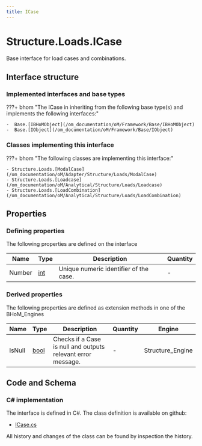 ```yaml
---
title: ICase
---
```


# Structure.Loads.ICase

Base interface for load cases and combinations.

## Interface structure

### Implemented interfaces and base types

???+ bhom "The ICase in inheriting from the following base type(s) and implements the following interfaces:"

    -  Base.[IBHoMObject](/om_documentation/oM/Framework/Base/IBHoMObject)
    -  Base.[IObject](/om_documentation/oM/Framework/Base/IObject)


### Classes implementing this interface

???+ bhom "The following classes are implementing this interface:"

    - Structure.Loads.[ModalCase](/om_documentation/oM/Adapter/Structure/Loads/ModalCase)
    - Structure.Loads.[Loadcase](/om_documentation/oM/Analytical/Structure/Loads/Loadcase)
    - Structure.Loads.[LoadCombination](/om_documentation/oM/Analytical/Structure/Loads/LoadCombination)


## Properties



### Defining properties

The following properties are defined on the interface

| Name             | Type             | Description      | Quantity         |
|------------------|------------------|------------------|------------------|
| Number | [int](https://learn.microsoft.com/en-us/dotnet/api/System.Int32?view=netstandard-2.0) | Unique numeric identifier of the case. | - |


### Derived properties

The following properties are defined as extension methods in one of the BHoM_Engines

| Name             | Type             | Description      | Quantity         | Engine           |
|------------------|------------------|------------------|------------------|------------------|
| IsNull | [bool](https://learn.microsoft.com/en-us/dotnet/api/System.Boolean?view=netstandard-2.0) | Checks if a Case is null and outputs relevant error message. | - | Structure_Engine |


## Code and Schema

### C# implementation

The interface is defined in C#. The class definition is available on github:

- [ICase.cs](https://github.com/BHoM/BHoM/blob/develop/Structure_oM/Loads\ICase.cs)

All history and changes of the class can be found by inspection the history.
